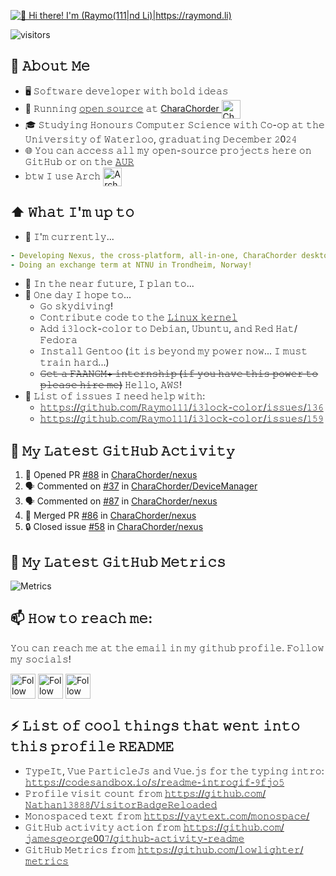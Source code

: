 [<img src="https://raw.githubusercontent.com/Raymo111/Raymo111/master/intro.gif" alt="👋 Hi there! I'm (Raymo(111|nd Li)|https://raymond.li)" title="👋 Hi there! I'm (Raymo(111|nd Li)|https://raymond.li)"/>](https://raymond.li/)

![visitors](https://vbr.wocr.tk/badge?page_id=Raymo111.Raymo111&color=00cf00)
<!--
**Raymo111/Raymo111** is a ✨ _special_ ✨ repository because its `README.md` (this file) appears on your GitHub profile.

Here are some ideas to get you started:

- 🔭 I’m currently working on ...
- 🌱 I’m currently learning ...
- 👯 I’m looking to collaborate on ...
- 🤔 I’m looking for help with ...
- 💬 Ask me about ...
- 📫 How to reach me: ...
- 😄 Pronouns: ...
- ⚡ Fun fact: ...
-->
<!--
<table>
	<tr>
	</tr>
	<tr>
		<th>
			<h2><code>𝚂𝚙𝚎𝚌𝚒𝚊𝚕</code>: 𝙸'𝚖 𝚙𝚊𝚛𝚝𝚒𝚌𝚒𝚙𝚊𝚝𝚒𝚗𝚐 𝚒𝚗 𝙷𝚊𝚌𝚔𝚝𝚘𝚋𝚎𝚛𝚏𝚎𝚜𝚝!</h2>
			𝙰𝚗𝚢𝚘𝚗𝚎 𝚠𝚑𝚘 𝚠𝚊𝚗𝚝𝚜 𝚝𝚘 𝚒𝚜 𝚠𝚎𝚕𝚌𝚘𝚖𝚎 𝚝𝚘 𝚙𝚊𝚛𝚝𝚒𝚌𝚒𝚙𝚊𝚝𝚎! 𝙹𝚞𝚜𝚝 𝚜𝚒𝚐𝚗 𝚞𝚙 𝚊𝚝 <a href="https://hacktoberfest.digitalocean.com/">𝚑𝚝𝚝𝚙𝚜://𝚑𝚊𝚌𝚔𝚝𝚘𝚋𝚎𝚛𝚏𝚎𝚜𝚝.𝚍𝚒𝚐𝚒𝚝𝚊𝚕𝚘𝚌𝚎𝚊𝚗.𝚌𝚘𝚖/</a>.
				<br>𝙱𝚊𝚜𝚒𝚌𝚊𝚕𝚕𝚢, 𝚖𝚊𝚔𝚎 𝟺 𝙿𝚁𝚜 𝚝𝚘 𝙶𝚒𝚝𝙷𝚞𝚋 𝚛𝚎𝚙𝚘𝚜 𝚊𝚗𝚍 𝚐𝚎𝚝 𝚝𝚑𝚎𝚖 𝚖𝚎𝚛𝚐𝚎𝚍 𝚘𝚛 𝚝𝚊𝚐𝚐𝚎𝚍 <code>hacktoberfest-accepted</code> 𝚠𝚒𝚕𝚕 𝚐𝚎𝚝 𝚌𝚘𝚘𝚕&nbsp𝚜𝚠𝚊𝚐!
		</th>
	</tr>
	<tr>
		<td>
				<b>𝙻𝚒𝚜𝚝 𝚘𝚏 𝚖𝚢 𝚛𝚎𝚙𝚘𝚜 𝚙𝚊𝚛𝚝𝚒𝚌𝚒𝚙𝚊𝚝𝚒𝚗𝚐 𝚒𝚗 𝚝𝚑𝚒𝚜 𝚊𝚠𝚎𝚜𝚘𝚖𝚎 𝚎𝚟𝚎𝚗𝚝:<b>
				<ul>
					<li><a href="https://github.com/Raymo111/emoji">𝚁𝚊𝚢𝚖𝚘𝟷𝟷𝟷/𝚎𝚖𝚘𝚓𝚒</a></li>
					<li><a href="https://github.com/Raymo111/drracket-customization">𝚁𝚊𝚢𝚖𝚘𝟷𝟷𝟷/𝚍𝚛𝚛𝚊𝚌𝚔𝚎𝚝-𝚌𝚞𝚜𝚝𝚘𝚖𝚒𝚣𝚊𝚝𝚒𝚘𝚗</a></li>
					<li><a href="https://github.com/Raymo111/i3lock-color">𝚁𝚊𝚢𝚖𝚘𝟷𝟷𝟷/𝚒𝟹𝚕𝚘𝚌𝚔-𝚌𝚘𝚕𝚘𝚛</a></li>
				</ul>
		</td>
	</tr>
</table>
-->
## :book: 𝙰𝚋𝚘𝚞𝚝 𝙼𝚎
- 🖥 𝚂𝚘𝚏𝚝𝚠𝚊𝚛𝚎 𝚍𝚎𝚟𝚎𝚕𝚘𝚙𝚎𝚛 𝚠𝚒𝚝𝚑 𝚋𝚘𝚕𝚍 𝚒𝚍𝚎𝚊𝚜
- 💼 𝚁𝚞𝚗𝚗𝚒𝚗𝚐 [𝚘𝚙𝚎𝚗 𝚜𝚘𝚞𝚛𝚌𝚎](https://github.com/CharaChorder) 𝚊𝚝 [CharaChorder <img src="https://avatars.githubusercontent.com/u/103693671?s=200&v=4" height="30em" align="center" alt="CharaChorder Logo" title="CharaChorder Logo"/>](https://CharaChorder.com)
- 🎓 𝚂𝚝𝚞𝚍𝚢𝚒𝚗𝚐 𝙷𝚘𝚗𝚘𝚞𝚛𝚜 𝙲𝚘𝚖𝚙𝚞𝚝𝚎𝚛 𝚂𝚌𝚒𝚎𝚗𝚌𝚎 𝚠𝚒𝚝𝚑 𝙲𝚘-𝚘𝚙 𝚊𝚝 𝚝𝚑𝚎 𝚄𝚗𝚒𝚟𝚎𝚛𝚜𝚒𝚝𝚢 𝚘𝚏 𝚆𝚊𝚝𝚎𝚛𝚕𝚘𝚘, 𝚐𝚛𝚊𝚍𝚞𝚊𝚝𝚒𝚗𝚐 𝙳𝚎𝚌𝚎𝚖𝚋𝚎𝚛 𝟸0𝟸𝟺
- 🌐 𝚈𝚘𝚞 𝚌𝚊𝚗 𝚊𝚌𝚌𝚎𝚜𝚜 𝚊𝚕𝚕 𝚖𝚢 𝚘𝚙𝚎𝚗-𝚜𝚘𝚞𝚛𝚌𝚎 𝚙𝚛𝚘𝚓𝚎𝚌𝚝𝚜 𝚑𝚎𝚛𝚎 𝚘𝚗 𝙶𝚒𝚝𝙷𝚞𝚋 𝚘𝚛 𝚘𝚗 𝚝𝚑𝚎 [𝙰𝚄𝚁](https://aur.archlinux.org/packages/?SeB=M&K=Raymo111)
- 𝚋𝚝𝚠 𝙸 𝚞𝚜𝚎 𝙰𝚛𝚌𝚑 [<img src="https://raw.githubusercontent.com/Raymo111/Raymo111/master/socials/arch.svg" height="30em" align="center" alt="Arch Linux Logo" title="Arch Linux Logo"/>](https://archlinux.org/)

## ⬆ 𝚆𝚑𝚊𝚝 𝙸'𝚖 𝚞𝚙 𝚝𝚘
- 🔨 𝙸'𝚖 𝚌𝚞𝚛𝚛𝚎𝚗𝚝𝚕𝚢...
```yaml
- Developing Nexus, the cross-platform, all-in-one, CharaChorder desktop app!
- Doing an exchange term at NTNU in Trondheim, Norway!
```
<!-- - 🔨 𝙸’𝚖 𝚌𝚞𝚛𝚛𝚎𝚗𝚝𝚕𝚢 𝚠𝚘𝚛𝚔𝚒𝚗𝚐 𝚘𝚗 𝚊 𝚗𝚎𝚠 [**𝚒𝟹𝚕𝚘𝚌𝚔-𝚌𝚘𝚕𝚘𝚛**](https://github.com/Raymo111/i3lock-color) 𝚛𝚎𝚕𝚎𝚊𝚜𝚎 -->
- 🎯 𝙸𝚗 𝚝𝚑𝚎 𝚗𝚎𝚊𝚛 𝚏𝚞𝚝𝚞𝚛𝚎, 𝙸 𝚙𝚕𝚊𝚗 𝚝𝚘...
- 🤞 𝙾𝚗𝚎 𝚍𝚊𝚢 𝙸 𝚑𝚘𝚙𝚎 𝚝𝚘...
	- 𝙶𝚘 𝚜𝚔𝚢𝚍𝚒𝚟𝚒𝚗𝚐!
	- 𝙲𝚘𝚗𝚝𝚛𝚒𝚋𝚞𝚝𝚎 𝚌𝚘𝚍𝚎 𝚝𝚘 𝚝𝚑𝚎 [𝙻𝚒𝚗𝚞𝚡 𝚔𝚎𝚛𝚗𝚎𝚕](https://github.com/torvalds/linux)
	- 𝙰𝚍𝚍 𝚒𝟹𝚕𝚘𝚌𝚔-𝚌𝚘𝚕𝚘𝚛 𝚝𝚘 𝙳𝚎𝚋𝚒𝚊𝚗, 𝚄𝚋𝚞𝚗𝚝𝚞, 𝚊𝚗𝚍 𝚁𝚎𝚍 𝙷𝚊𝚝/𝙵𝚎𝚍𝚘𝚛𝚊
	- 𝙸𝚗𝚜𝚝𝚊𝚕𝚕 𝙶𝚎𝚗𝚝𝚘𝚘 (𝚒𝚝 𝚒𝚜 𝚋𝚎𝚢𝚘𝚗𝚍 𝚖𝚢 𝚙𝚘𝚠𝚎𝚛 𝚗𝚘𝚠... 𝙸 𝚖𝚞𝚜𝚝 𝚝𝚛𝚊𝚒𝚗 𝚑𝚊𝚛𝚍...)
	- ~~𝙶𝚎𝚝 𝚊 𝙵𝙰𝙰𝙽𝙶𝙼+ 𝚒𝚗𝚝𝚎𝚛𝚗𝚜𝚑𝚒𝚙 (𝚒𝚏 𝚢𝚘𝚞 𝚑𝚊𝚟𝚎 𝚝𝚑𝚒𝚜 𝚙𝚘𝚠𝚎𝚛 𝚝𝚘 𝚙𝚕𝚎𝚊𝚜𝚎 𝚑𝚒𝚛𝚎 𝚖𝚎)~~ 𝙷𝚎𝚕𝚕𝚘, 𝙰𝚆𝚂!
- 🤔 𝙻𝚒𝚜𝚝 𝚘𝚏 𝚒𝚜𝚜𝚞𝚎𝚜 𝙸 𝚗𝚎𝚎𝚍 𝚑𝚎𝚕𝚙 𝚠𝚒𝚝𝚑:
	- [𝚑𝚝𝚝𝚙𝚜://𝚐𝚒𝚝𝚑𝚞𝚋.𝚌𝚘𝚖/𝚁𝚊𝚢𝚖𝚘𝟷𝟷𝟷/𝚒𝟹𝚕𝚘𝚌𝚔-𝚌𝚘𝚕𝚘𝚛/𝚒𝚜𝚜𝚞𝚎𝚜/𝟷𝟹𝟼](https://github.com/Raymo111/i3lock-color/issues/136)
	- [𝚑𝚝𝚝𝚙𝚜://𝚐𝚒𝚝𝚑𝚞𝚋.𝚌𝚘𝚖/𝚁𝚊𝚢𝚖𝚘𝟷𝟷𝟷/𝚒𝟹𝚕𝚘𝚌𝚔-𝚌𝚘𝚕𝚘𝚛/𝚒𝚜𝚜𝚞𝚎𝚜/𝟷𝟻𝟿](https://github.com/Raymo111/i3lock-color/issues/159)

## 🔔 𝙼𝚢 𝙻𝚊𝚝𝚎𝚜𝚝 𝙶𝚒𝚝𝙷𝚞𝚋 𝙰𝚌𝚝𝚒𝚟𝚒𝚝𝚢
<!--START_SECTION:activity-->
1. 💪 Opened PR [#88](https://github.com/CharaChorder/nexus/pull/88) in [CharaChorder/nexus](https://github.com/CharaChorder/nexus)
2. 🗣 Commented on [#37](https://github.com/CharaChorder/DeviceManager/issues/37#issuecomment-1817480666) in [CharaChorder/DeviceManager](https://github.com/CharaChorder/DeviceManager)
3. 🗣 Commented on [#87](https://github.com/CharaChorder/nexus/issues/87#issuecomment-1810845088) in [CharaChorder/nexus](https://github.com/CharaChorder/nexus)
4. 🎉 Merged PR [#86](https://github.com/CharaChorder/nexus/pull/86) in [CharaChorder/nexus](https://github.com/CharaChorder/nexus)
5. 🔒 Closed issue [#58](https://github.com/CharaChorder/nexus/issues/58) in [CharaChorder/nexus](https://github.com/CharaChorder/nexus)
<!--END_SECTION:activity-->

<!--
## 🔔 𝙼𝚢 𝙻𝚊𝚝𝚎𝚜𝚝 𝚃𝚠𝚎𝚎𝚝
<a href="https://twitter.com/Raym0111" target="_blank">
	<img src="https://github.com/Raymo111/Raymo111/raw/master/tweet.png" width="70%" align="center" alt="Click to view on Twitter" title="My latest tweet, as an image"/>
</a>
-->

## 🔔 𝙼𝚢 𝙻𝚊𝚝𝚎𝚜𝚝 𝙶𝚒𝚝𝙷𝚞𝚋 𝙼𝚎𝚝𝚛𝚒𝚌𝚜
![Metrics](https://metrics.lecoq.io/Raymo111?template=classic&base.header=0&gists=1&lines=1&config.timezone=America%2FToronto)

## 📫 𝙷𝚘𝚠 𝚝𝚘 𝚛𝚎𝚊𝚌𝚑 𝚖𝚎:
𝚈𝚘𝚞 𝚌𝚊𝚗 𝚛𝚎𝚊𝚌𝚑 𝚖𝚎 𝚊𝚝 𝚝𝚑𝚎 𝚎𝚖𝚊𝚒𝚕 𝚒𝚗 𝚖𝚢 𝚐𝚒𝚝𝚑𝚞𝚋 𝚙𝚛𝚘𝚏𝚒𝚕𝚎. 𝙵𝚘𝚕𝚕𝚘𝚠 𝚖𝚢 𝚜𝚘𝚌𝚒𝚊𝚕𝚜!

[<img src="https://raw.githubusercontent.com/Raymo111/Raymo111/master/socials/linkedin.png" height="40em" align="center" alt="Follow Raymo111 on LinkedIn" title="Follow Raymo111 on LinkedIn"/>](https://linkedin.com/in/Raymo111)
[<img src="https://raw.githubusercontent.com/Raymo111/Raymo111/master/socials/twitter.svg" height="40em" align="center" alt="Follow Raym0111 on Twitter" title="Follow Raymo111 on Twitter"/>](https://twitter.com/Raym0111)
[<img src="https://raw.githubusercontent.com/Raymo111/Raymo111/master/socials/instagram.svg" height="40em" align="center" alt="Follow Raymo111 on Instagram" title="Follow Raymo111 on Instagram"/>](https://instagram.com/Raymo111)

## ⚡ 𝙻𝚒𝚜𝚝 𝚘𝚏 𝚌𝚘𝚘𝚕 𝚝𝚑𝚒𝚗𝚐𝚜 𝚝𝚑𝚊𝚝 𝚠𝚎𝚗𝚝 𝚒𝚗𝚝𝚘 𝚝𝚑𝚒𝚜 𝚙𝚛𝚘𝚏𝚒𝚕𝚎 𝚁𝙴𝙰𝙳𝙼𝙴
- 𝚃𝚢𝚙𝚎𝙸𝚝, 𝚅𝚞𝚎 𝙿𝚊𝚛𝚝𝚒𝚌𝚕𝚎𝙹𝚜 𝚊𝚗𝚍 𝚅𝚞𝚎.𝚓𝚜 𝚏𝚘𝚛 𝚝𝚑𝚎 𝚝𝚢𝚙𝚒𝚗𝚐 𝚒𝚗𝚝𝚛𝚘: [𝚑𝚝𝚝𝚙𝚜://𝚌𝚘𝚍𝚎𝚜𝚊𝚗𝚍𝚋𝚘𝚡.𝚒𝚘/𝚜/𝚛𝚎𝚊𝚍𝚖𝚎-𝚒𝚗𝚝𝚛𝚘𝚐𝚒𝚏-𝟿𝚏𝚓𝚘𝟻](https://codesandbox.io/s/readme-introgif-9fjo5) <!-- Thanks to @matyo91's helpful comments in their profile README! -->
- 𝙿𝚛𝚘𝚏𝚒𝚕𝚎 𝚟𝚒𝚜𝚒𝚝 𝚌𝚘𝚞𝚗𝚝 𝚏𝚛𝚘𝚖 [𝚑𝚝𝚝𝚙𝚜://𝚐𝚒𝚝𝚑𝚞𝚋.𝚌𝚘𝚖/𝙽𝚊𝚝𝚑𝚊𝚗𝟷𝟹𝟾𝟾𝟾/𝚅𝚒𝚜𝚒𝚝𝚘𝚛𝙱𝚊𝚍𝚐𝚎𝚁𝚎𝚕𝚘𝚊𝚍𝚎𝚍](https://github.com/Nathan13888/VisitorBadgeReloaded)
- 𝙼𝚘𝚗𝚘𝚜𝚙𝚊𝚌𝚎𝚍 𝚝𝚎𝚡𝚝 𝚏𝚛𝚘𝚖 [𝚑𝚝𝚝𝚙𝚜://𝚢𝚊𝚢𝚝𝚎𝚡𝚝.𝚌𝚘𝚖/𝚖𝚘𝚗𝚘𝚜𝚙𝚊𝚌𝚎/](https://yaytext.com/monospace/)
- 𝙶𝚒𝚝𝙷𝚞𝚋 𝚊𝚌𝚝𝚒𝚟𝚒𝚝𝚢 𝚊𝚌𝚝𝚒𝚘𝚗 𝚏𝚛𝚘𝚖 [𝚑𝚝𝚝𝚙𝚜://𝚐𝚒𝚝𝚑𝚞𝚋.𝚌𝚘𝚖/𝚓𝚊𝚖𝚎𝚜𝚐𝚎𝚘𝚛𝚐𝚎00𝟽/𝚐𝚒𝚝𝚑𝚞𝚋-𝚊𝚌𝚝𝚒𝚟𝚒𝚝𝚢-𝚛𝚎𝚊𝚍𝚖𝚎](https://github.com/jamesgeorge007/github-activity-readme)
- 𝙶𝚒𝚝𝙷𝚞𝚋 𝙼𝚎𝚝𝚛𝚒𝚌𝚜 𝚏𝚛𝚘𝚖 [𝚑𝚝𝚝𝚙𝚜://𝚐𝚒𝚝𝚑𝚞𝚋.𝚌𝚘𝚖/𝚕𝚘𝚠𝚕𝚒𝚐𝚑𝚝𝚎𝚛/𝚖𝚎𝚝𝚛𝚒𝚌𝚜](https://github.com/lowlighter/metrics)
<!--
- 𝙻𝚊𝚝𝚎𝚜𝚝 𝚝𝚠𝚎𝚎𝚝 𝚊𝚌𝚝𝚒𝚘𝚗 𝚏𝚛𝚘𝚖 [𝚑𝚝𝚝𝚙𝚜://𝚐𝚒𝚝𝚑𝚞𝚋.𝚌𝚘𝚖/𝚣𝚑𝚒𝚒𝚒𝚢𝚊𝚗𝚐/𝚣𝚑𝚒𝚒𝚒𝚢𝚊𝚗𝚐](https://github.com/zhiiiyang/zhiiiyang)
- 𝙻𝚊𝚝𝚎𝚜𝚝 𝙸𝚗𝚜𝚝𝚊𝚐𝚛𝚊𝚖 𝚙𝚘𝚜𝚝𝚜 𝚊𝚗𝚍 𝚠𝚎𝚊𝚝𝚑𝚎𝚛 𝚏𝚛𝚘𝚖 [𝚑𝚝𝚝𝚙𝚜://𝚐𝚒𝚝𝚑𝚞𝚋.𝚌𝚘𝚖/𝚝𝚑𝚖𝚜𝚐𝚋𝚛𝚝/𝚝𝚑𝚖𝚜𝚐𝚋𝚛𝚝](https://github.com/thmsgbrt/thmsgbrt)
- 𝙰𝚕𝚕-𝚝𝚒𝚖𝚎 𝙶𝚒𝚝𝙷𝚞𝚋 𝚜𝚝𝚊𝚝𝚜 𝚏𝚛𝚘𝚖 [𝚑𝚝𝚝𝚙𝚜://𝚐𝚒𝚝𝚑𝚞𝚋.𝚌𝚘𝚖/𝚖𝚊𝚛𝚔𝚎𝚝𝚙𝚕𝚊𝚌𝚎/𝚊𝚌𝚝𝚒𝚘𝚗𝚜/𝚙𝚛𝚘𝚏𝚒𝚕𝚎-𝚛𝚎𝚊𝚍𝚖𝚎-𝚜𝚝𝚊𝚝𝚜](https://github.com/marketplace/actions/profile-readme-stats)
-->

